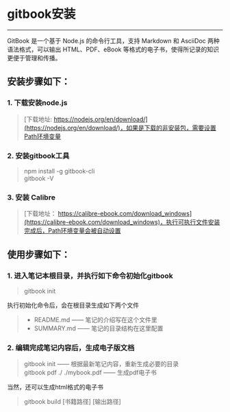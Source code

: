 # gitbook安装

------

GitBook 是一个基于 Node.js 的命令行工具，支持 Markdown 和 AsciiDoc 两种语法格式，可以输出 HTML、PDF、eBook 等格式的电子书，使得所记录的知识更便于管理和传播。

## 安装步骤如下：

### 1. 下载安装node.js
> [下载地址: https://nodejs.org/en/download/](https://nodejs.org/en/download/)，如果是下载的非安装包，需要设置Path环境变量

### 2. 安装gitbook工具
> npm install -g gitbook-cli  
> gitbook -V

### 3. 安装 Calibre
> [下载地址： https://calibre-ebook.com/download_windows](https://calibre-ebook.com/download_windows)，执行可执行文件安装完成后，Path环境变量会被自动设置

## 使用步骤如下：

### 1. 进入笔记本根目录，并执行如下命令初始化gitbook
> gitbook init

执行初始化命令后，会在根目录生成如下两个文件
> * README.md —— 笔记的介绍写在这个文件里
> * SUMMARY.md —— 笔记的目录结构在这里配置

### 2. 编辑完成笔记内容后，生成电子版文档
> gitbook init —— 根据最新笔记内容，重新生成必要的目录  
> gitbook pdf ./ ./mybook.pdf —— 生成pdf电子书

当然，还可以生成html格式的电子书
> gitbook build [书籍路径] [输出路径]